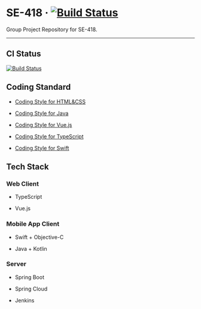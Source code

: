 # SE-418 · [![Build Status](http://94.191.27.99:8080/buildStatus/icon)](http://94.191.27.99:8080/buildStatus/icon)

Group Project Repository for SE-418.


---

## CI Status

[![Build Status](http://94.191.27.99:8080/buildStatus/icon)](http://94.191.27.99:8080/buildStatus/icon)

## Coding Standard

- [Coding Style for HTML&CSS](CodingStandard/Coding-Style-for-HTML&CSS.md)

- [Coding Style for Java](CodingStandard/Coding-Style-for-Java.md)

- [Coding Style for Vue.js](CodingStandard/Coding-Style-for-Vue.md)

- [Coding Style for TypeScript](CodingStandard/Coding-Style-for-TypeScript.md)

- [Coding Style for Swift](CodingStandard/Coding-Style-for-Swift.md)

## Tech Stack

### Web Client

- TypeScript

- Vue.js

### Mobile App Client

- Swift + Objective-C

- Java + Kotlin

### Server

- Spring Boot

- Spring Cloud

- Jenkins
